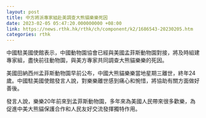 ```yaml
---
layout: post
title: 中方將派專家組赴美調查大熊貓樂樂死因
date: 2023-02-05 05:47:20.000000000 +08:00
link: https://news.rthk.hk/rthk/ch/component/k2/1686543-20230205.htm
categories: rthk
---
```


中國駐美國使館表示，中國動物園協會已經與美國孟菲斯動物園對接，將及時組建專家組，盡快前往動物園，與美方專家共同調查大熊貓樂樂的死因。

美國田納西州孟菲斯動物園早前公布，中國大熊貓樂樂當地星期三離世，終年24歲。中國駐美國使館發言人說，對樂樂離世感到痛心和惋惜，將協助有關方面做好善後。

發言人說，樂樂20年前來到孟菲斯動物園，多年來為美國人民帶來很多歡樂，為促進中美大熊貓保護合作和人民友好交流發揮獨特作用。
